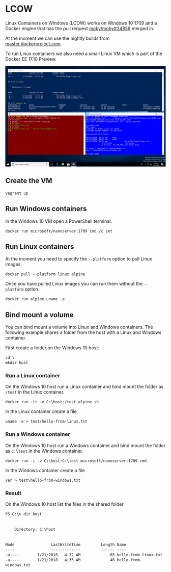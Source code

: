 # LCOW

Linux Containers on Windows (LCOW) works on Windows 10 1709 and a Docker
engine that has the pull request [moby/moby#34859](https://github.com/moby/moby/pull/34859)
merged in.

At the moment we can use the nightly builds from [master.dockerproject.com](https://master.dockerproject.com).

To run Linux containers we also need a small Linux VM which is part of the Docker EE 17.10 Preview.

![LCOW on Windows 10](images/lcow.png)

## Create the VM

```
vagrant up
```

## Run Windows containers

In the Windows 10 VM open a PowerShell terminal.

```
docker run microsoft/nanoserver:1709 cmd /c set
```

## Run Linux containers

At the moment you need to specify the `--platform` option to pull Linux images.

```
docker pull --platform linux alpine
```

Once you have pulled Linux images you can run them without the `--platform` option.

```
docker run alpine uname -a
```

## Bind mount a volume

You can bind mount a volume into Linux and Windows containers. The following example shares a folder from the host with a Linux and Windows container.

First create a folder on the Windows 10 host:

```
cd \
mkdir host
```

### Run a Linux container

On the Windows 10 host run a Linux container and bind mount the folder as `/test` in the Linux container.

```
docker run -it -v C:\host:/test alpine sh
```

In the Linux container create a file

```
uname -a > test/hello-from-linux.txt
```

### Run a Windows container

On the Windows 10 host run a Windows container and bind mount the folder as `C:\test` in the Windows container.

```
docker run -i -v C:\host:C:\test microsoft/nanoserver:1709 cmd
```

In the Windows container create a file

```
ver > test\hello-from-windows.txt
```

### Result

On the Windows 10 host list the files in the shared folder

```
PS C:\> dir host


    Directory: C:\host


Mode                LastWriteTime         Length Name
----                -------------         ------ ----
-a----        1/21/2018   4:32 AM             85 hello-from-linux.txt
-a----        1/21/2018   4:33 AM             46 hello-from-windows.txt
```
